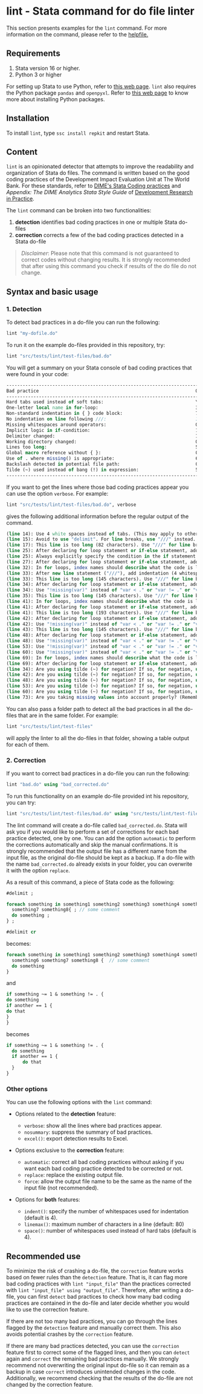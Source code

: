 # lint - Stata command for do file linter

This section presents examples for the `lint` command. For more information on the command, please refer to the [helpfile.](https://github.com/worldbank/repkit/blob/add-linter/src/mdhlp/lint.md)

## Requirements

1. Stata version 16 or higher.
2. Python 3 or higher

For setting up Stata to use Python, refer to [this web page](https://blog.stata.com/2020/08/18/stata-python-integration-part-1-setting-up-stata-to-use-python/).
`lint` also requires the Python package `pandas` and `openpyxl`.
Refer to [this web page](https://blog.stata.com/2020/09/01/stata-python-integration-part-3-how-to-install-python-packages/) to know more about installing Python packages.

## Installation

To install `lint`, type `ssc install repkit` and restart Stata.

## Content

`lint` is an opinionated detector that attempts to improve the readability and organization of Stata do files.
The command is written based on the good coding practices of the Development Impact Evaluation Unit at The World Bank.
For these standards, refer to [DIME's Stata Coding practices](https://dimewiki.worldbank.org/wiki/Stata_Coding_Practices) and _Appendix: The DIME Analytics Stata Style Guide_ of [Development Research in Practice](https://worldbank.github.io/dime-data-handbook/coding.html#the-dime-analytics-stata-style-guide).

The `lint` command can be broken into two functionalities:

1. **detection** identifies bad coding practices in one or multiple Stata do-files
2. **correction** corrects a few of the bad coding practices detected in a Stata do-file

> _Disclaimer_: Please note that this command is not guaranteed to correct codes without changing results.
It is strongly recommended that after using this command you check if results of the do file do not change.

## Syntax and basic usage

### 1. Detection

To detect bad practices in a do-file you can run the following:

```stata
lint "my-dofile.do"
```

To run it on the example do-files provided in this repository, try:

```stata
lint "src/tests/lint/test-files/bad.do"
```

You will get a summary on your Stata console of bad coding practices that were found in your code:

```stata
-------------------------------------------------------------------------------------
Bad practice                                                          Occurrences                   
-------------------------------------------------------------------------------------
Hard tabs used instead of soft tabs:                                  Yes       
One-letter local name in for-loop:                                    3
Non-standard indentation in { } code block:                           7
No indentation on line following ///:                                 1
Missing whitespaces around operators:                                 0
Implicit logic in if-condition:                                       1
Delimiter changed:                                                    1
Working directory changed:                                            0
Lines too long:                                                       5
Global macro reference without { }:                                   0
Use of . where missing() is appropriate:                              6
Backslash detected in potential file path:                            0
Tilde (~) used instead of bang (!) in expression:                     5
-------------------------------------------------------------------------------------
```

If you want to get the lines where those bad coding practices appear you can use the option `verbose`. For example:

```stata
lint "src/tests/lint/test-files/bad.do", verbose
```

gives the following additional information before the regular output of the command.

```stata
(line 14): Use 4 white spaces instead of tabs. (This may apply to other lines as well.)
(line 15): Avoid to use "delimit". For line breaks, use "///" instead.
(line 17): This line is too long (82 characters). Use "///" for line breaks so that one line has at most 80 characters.
(line 25): After declaring for loop statement or if-else statement, add indentation (4 whitespaces).
(line 25): Always explicitly specify the condition in the if statement. (For example, declare "if var == 1" instead of "if var".)
(line 27): After declaring for loop statement or if-else statement, add indentation (4 whitespaces).
(line 32): In for loops, index names should describe what the code is looping over. Do not use an abstract index such as "ii".
(line 33): After new line statement ("///"), add indentation (4 whitespaces).
(line 33): This line is too long (145 characters). Use "///" for line breaks so that one line has at most 80 characters.
(line 34): After declaring for loop statement or if-else statement, add indentation (4 whitespaces).
(line 34): Use "!missing(var)" instead of "var < ." or "var != ." or "var ~= ."
(line 35): This line is too long (145 characters). Use "///" for line breaks so that one line has at most 80 characters.
(line 41): In for loops, index names should describe what the code is looping over. Do not use an abstract index such as "ii".
(line 41): After declaring for loop statement or if-else statement, add indentation (4 whitespaces).
(line 41): This line is too long (193 characters). Use "///" for line breaks so that one line has at most 80 characters.
(line 42): After declaring for loop statement or if-else statement, add indentation (4 whitespaces).
(line 42): Use "!missing(var)" instead of "var < ." or "var != ." or "var ~= ."
(line 43): This line is too long (145 characters). Use "///" for line breaks so that one line has at most 80 characters.
(line 48): After declaring for loop statement or if-else statement, add indentation (4 whitespaces).
(line 48): Use "!missing(var)" instead of "var < ." or "var != ." or "var ~= ."
(line 53): Use "!missing(var)" instead of "var < ." or "var != ." or "var ~= ."
(line 60): Use "!missing(var)" instead of "var < ." or "var != ." or "var ~= ."
(line 69): In for loops, index names should describe what the code is looping over. Do not use an abstract index such as "i".
(line 69): After declaring for loop statement or if-else statement, add indentation (4 whitespaces).
(line 34): Are you using tilde (~) for negation? If so, for negation, use bang (!) instead of tilde (~).
(line 42): Are you using tilde (~) for negation? If so, for negation, use bang (!) instead of tilde (~).
(line 48): Are you using tilde (~) for negation? If so, for negation, use bang (!) instead of tilde (~).
(line 53): Are you using tilde (~) for negation? If so, for negation, use bang (!) instead of tilde (~).
(line 60): Are you using tilde (~) for negation? If so, for negation, use bang (!) instead of tilde (~).
(line 73): Are you taking missing values into account properly? (Remember that "a != 0" or "a > 0" include cases where a is missing.)
```

You can also pass a folder path to detect all the bad practices in all the do-files that are in the same folder. For example:

```stata
lint "src/tests/lint/test-files"
```

will apply the linter to all the do-files in that folder, showing a table output for each of them.

### 2. Correction

If you want to correct bad practices in a do-file you can run the following:

```stata
lint "bad.do" using "bad_corrected.do"   
```

To run this functionality on an example do-file provided int his repository, you can try:

```stata
lint "src/tests/lint/test-files/bad.do" using "src/tests/lint/test-files/bad_corrected.do"
```

The lint command will create a do-file called `bad_corrected.do`.
Stata will ask you if you would like to perform a set of corrections for each bad practice detected, one by one.
You can add the option `automatic` to perform the corrections automatically and skip the manual confirmations.
It is strongly recommended that the output file has a different name from the input file, as the original do-file should be kept as a backup.
If a do-file with the name `bad_corrected.do` already exists in your folder, you can overwrite it with the option `replace`.

As a result of this command, a piece of Stata code as the following:

```stata
#delimit ;

foreach something in something1 something2 something3 something4 something5 something6
  something7 something8{ ; // some comment
  do something ;
} ;

#delimit cr

```

becomes:

```stata
foreach something in something1 something2 something3 something4 something5 ///
  something6 something7 something8 {  // some comment
  do something  
}
```

and

```stata
if something ~= 1 & something != . {
do something
if another == 1 {
do that
}
}
```

becomes

```stata
if something ~= 1 & something != . {
  do something
  if another == 1 {
      do that
  }
}
```

### Other options

You can use the following options with the `lint` command:

- Options related to the **detection** feature:
  - `verbose`: show all the lines where bad practices appear.
  - `nosummary`: suppress the summary of bad practices.
  - `excel()`: export detection results to Excel.

- Options exclusive to the **correction** feature:
  - `automatic`: correct all bad coding practices without asking if you want each bad coding practice detected to be corrected or not.
  - `replace`: replace the existing output file.
  - `force`: allow the output file name to be the same as the name of the input file (not recommended).

- Options for **both** features:
  - `indent()`: specify the number of whitespaces used for indentation (default is 4).
  - `linemax()`: maximum number of characters in a line (default: 80)
  - `space()`: number of whitespaces used instead of hard tabs (default is 4).

## Recommended use

To minimize the risk of crashing a do-file, the `correction` feature works based on fewer rules than the `detection` feature.
That is, it can flag more bad coding practices with `lint "input_file"` than the practices corrected with `lint "input_file" using "output_file"`.
Therefore, after writing a do-file, you can first `detect` bad practices to check how many bad coding practices are contained in the do-file and later decide whether you would like to use the correction feature.

If there are not too many bad practices, you can go through the lines flagged by the `detection` feature and manually correct them.
This also avoids potential crashes by the `correction` feature.

If there are many bad practices detected, you can use the `correction` feature first to correct some of the flagged lines, and then you can `detect` again and `correct` the remaining bad practices manually.
We strongly recommend not overwriting the original input do-file so it can remain as a backup in case `correct` introduces unintended changes in the code.
Additionally, we recommend checking that the results of the do-file are not changed by the correction feature.

